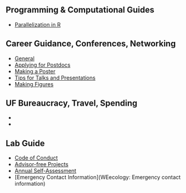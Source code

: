 ## Programming & Computational Guides

* [Parallelization in R](https://github.com/weecology/lab-wiki/wiki/Parallelization-in-R)

## Career Guidance, Conferences, Networking
* [General](https://github.com/weecology/lab-wiki/wiki/Career-Guidance:-general)
* [Applying for Postdocs](https://github.com/weecology/lab-wiki/wiki/Career-Guidance:-applying-for-postdocs)
* [Making a Poster](https://github.com/weecology/lab-wiki/wiki/Career-Guidance:-Making-a-Poster)
* [Tips for Talks and Presentations](https://github.com/weecology/lab-wiki/wiki/Career-Guidance:-Tips-for-talks-and-presentations)
* [Making Figures](https://github.com/weecology/lab-wiki/wiki/Career-Guidance:-Making-figures-for-publication)

## UF Bureaucracy, Travel, Spending
* []()
* []()

## Lab Guide
* [Code of Conduct](https://github.com/weecology/lab-wiki/wiki/Lab-Policies:-Code-of-Conduct)
* [Advisor-free Projects](https://github.com/weecology/lab-wiki/wiki/WEecology:-Advisor-free-projects)
* [Annual Self-Assessment](https://github.com/weecology/lab-wiki/wiki/WEecology:-Annual-self-assessment)
* [Emergency Contact Information](WEecology: Emergency contact information)